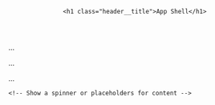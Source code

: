 
<!DOCTYPE html>

<html>

<head>

  <meta charset="utf-8">

  <title>App Shell</title>

  <link rel="manifest" href="/manifest.json">

  <meta http-equiv="X-UA-Compatible" content="IE=edge">

  <meta name="viewport" content="width=device-width, initial-scale=1.0">

  <link rel="stylesheet" type="text/css" href="styles/inline.css">

<meta name="google-site-verification" content="nORelGFCsfanVcKJkPgyAODAuCiPBC0dXEkOTaI3R1s" />

<body>

  <header class="header">

    <h1 class="header__title">App Shell</h1>

  </header>

  <nav class="nav">

  ...

  </nav>

  <main class="main">

  ...

  </main>

  <div class="dialog-container">

  ...

  </div>

  <div class="loader">

    <!-- Show a spinner or placeholders for content -->

  </div>

  <script src="app.js" async></script>

  <script>

  if ('serviceWorker' in navigator) {

    navigator.serviceWorker.register('/sw.js').then(function(registration) {

      // Registration was successful

      console.log('ServiceWorker registration successful with scope: ', registration.scope);

    }).catch(function(err) {

      // registration failed :(

      console.log('ServiceWorker registration failed: ', err);

    });

  }

  </script>

</body>

</html>
